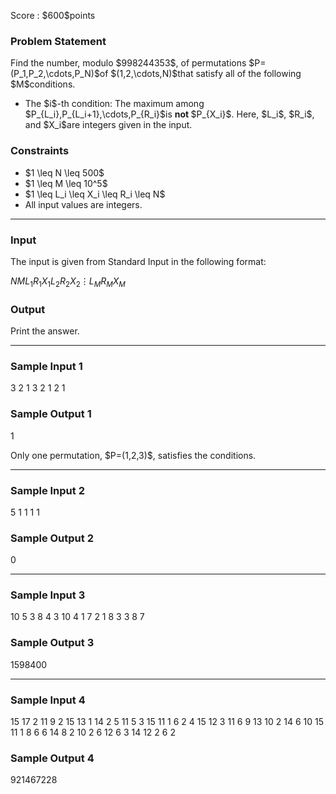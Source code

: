 
<div>

<span>

<span>

<p>
Score : $600$points
</p>

<div>

<section>

### **Problem Statement**

<p>
Find the number, modulo $998244353$, of permutations $P=(P_1,P_2,\cdots,P_N)$of $(1,2,\cdots,N)$that satisfy all of the following $M$conditions.
</p>

<ul>

<li>
The $i$-th condition: The maximum among $P_{L_i},P_{L_i+1},\cdots,P_{R_i}$is 
<strong>
not
</strong>
$P_{X_i}$.
Here, $L_i$, $R_i$, and $X_i$are integers given in the input.
</li>

</ul>

</section>

</div>

<div>

<section>

### **Constraints**

<ul>

<li>
$1 \leq N \leq 500$
</li>

<li>
$1 \leq M \leq 10^5$
</li>

<li>
$1 \leq L_i \leq X_i \leq R_i \leq N$
</li>

<li>
All input values are integers.
</li>

</ul>

</section>

</div>

---

<div>

<div>

<section>

### **Input**

<p>
The input is given from Standard Input in the following format:
</p>

<div>

$N$$M$$L_1$$R_1$$X_1$$L_2$$R_2$$X_2$$\vdots$$L_M$$R_M$$X_M$
</div>

</section>

</div>

<div>

<section>

### **Output**

<p>
Print the answer.
</p>

</section>

</div>

</div>

---

<div>

<section>

### **Sample Input 1**

<div>

3 2
1 3 2
1 2 1

</div>

</section>

</div>

<div>

<section>

### **Sample Output 1**

<div>

1

</div>

<p>
Only one permutation, $P=(1,2,3)$, satisfies the conditions.
</p>

</section>

</div>

---

<div>

<section>

### **Sample Input 2**

<div>

5 1
1 1 1

</div>

</section>

</div>

<div>

<section>

### **Sample Output 2**

<div>

0

</div>

</section>

</div>

---

<div>

<section>

### **Sample Input 3**

<div>

10 5
3 8 4
3 10 4
1 7 2
1 8 3
3 8 7

</div>

</section>

</div>

<div>

<section>

### **Sample Output 3**

<div>

1598400

</div>

</section>

</div>

---

<div>

<section>

### **Sample Input 4**

<div>

15 17
2 11 9
2 15 13
1 14 2
5 11 5
3 15 11
1 6 2
4 15 12
3 11 6
9 13 10
2 14 6
10 15 11
1 8 6
6 14 8
2 10 2
6 12 6
3 14 12
2 6 2

</div>

</section>

</div>

<div>

<section>

### **Sample Output 4**

<div>

921467228

</div>

</section>

</div>

</span>

</span>

</div>
